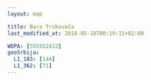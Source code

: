 ```yaml
---
layout: map

title: Bara Trskovača
last_modified_at: 2018-05-18T00:19:15+02:00

WDPA: [555552422]
geoSrbija:
  L1_183: [144]
  L1_362: [71]
---
```

